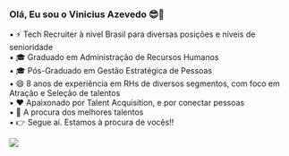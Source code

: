 ### Olá, Eu sou o Vinicius Azevedo 😎👋


▪ ⚡ Tech Recruiter à nivel Brasil para diversas posições e níveis de senioridade                                                                                     
▪ 🎓 Graduado em Administração de Recursos Humanos                                                                                                                     
▪ 🎓 Pós-Graduado em Gestão Estratégica de Pessoas                                                                                                                     
▪ 😄 8 anos de experiência em RHs de diversos segmentos, com foco em Atração e Seleção de talentos                                                                     
▪ ❤️ Apaixonado por Talent Acquisition, e por conectar pessoas                                                                                                         
▪ 🔎 A procura dos melhores talentos                                                                                                                                   
▪ 👉 Segue aí.  Estamos à procura de vocês!! 


<a href="https://www.linkedin.com/in/vin%C3%ADciusazevedo/" target="_blank"><img src="https://img.shields.io/badge/-LinkedIn-%230077B5?style=for-the-badge&logo=linkedin&logoColor=white" target="_blank"></a> 
